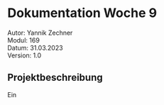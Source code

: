 # Dokumentation Woche 9
Autor: Yannik Zechner\
Modul: 169\
Datum: 31.03.2023\
Version: 1.0

## Projektbeschreibung
Ein

